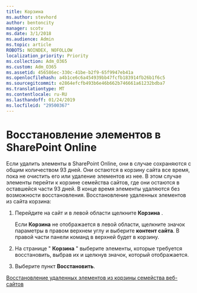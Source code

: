 ```yaml
---
title: Корзина
ms.author: stevhord
author: bentoncity
manager: scotv
ms.date: 3/1/2018
ms.audience: Admin
ms.topic: article
ROBOTS: NOINDEX, NOFOLLOW
localization_priority: Priority
ms.collection: Adm_O365
ms.custom: Adm_O365
ms.assetid: 456586ec-330c-41be-b2f9-65f9947eb41a
ms.openlocfilehash: a4b1ce6c6a454939bb47fcfb183914fb26b1f6c5
ms.sourcegitcommit: e2864efcfb493b6e46b662b746661a61232bdba7
ms.translationtype: MT
ms.contentlocale: ru-RU
ms.lasthandoff: 01/24/2019
ms.locfileid: "29500367"
---
```

# <a name="restore-items-in-sharepoint-online"></a>Восстановление элементов в SharePoint Online

Если удалить элементы в SharePoint Online, они в случае сохраняются с общим количеством 93 дней. Они остаются в корзину сайта все время, пока не очистить его или удаление элементов из нее. В этом случае элементы перейти к корзине семейства сайтов, где они остаются в оставшейся части 93 дней. В конце время элементы удаляются без возможности восстановления. Восстановление удаленных элементов из сайта корзина:
  
1. Перейдите на сайт и в левой области щелкните **Корзина** . 
    
    Если **Корзина** не отображается в левой области, щелкните значок параметры в правом верхнем углу и выберите **контент сайта**. В правой части панели команд в верхней будет в корзину.
    
2. На странице " **Корзина** " выберите элементы, которые требуется восстановить, выбрав их и щелкнув значок, который отображается. 
    
3. Выберите пункт **Восстановить**.
    
[Восстановление удаленных элементов из корзины семейства веб-сайтов](https://go.microsoft.com/fwlink/?linkid=866439)
  

